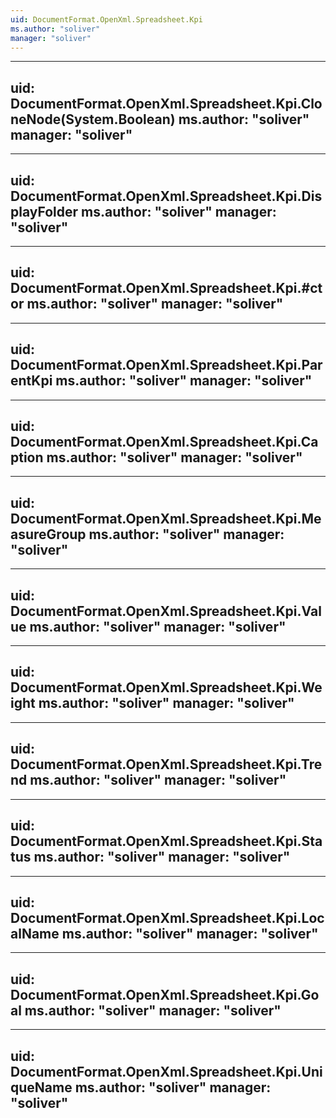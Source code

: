 ```yaml
---
uid: DocumentFormat.OpenXml.Spreadsheet.Kpi
ms.author: "soliver"
manager: "soliver"
---
```


---
uid: DocumentFormat.OpenXml.Spreadsheet.Kpi.CloneNode(System.Boolean)
ms.author: "soliver"
manager: "soliver"
---

---
uid: DocumentFormat.OpenXml.Spreadsheet.Kpi.DisplayFolder
ms.author: "soliver"
manager: "soliver"
---

---
uid: DocumentFormat.OpenXml.Spreadsheet.Kpi.#ctor
ms.author: "soliver"
manager: "soliver"
---

---
uid: DocumentFormat.OpenXml.Spreadsheet.Kpi.ParentKpi
ms.author: "soliver"
manager: "soliver"
---

---
uid: DocumentFormat.OpenXml.Spreadsheet.Kpi.Caption
ms.author: "soliver"
manager: "soliver"
---

---
uid: DocumentFormat.OpenXml.Spreadsheet.Kpi.MeasureGroup
ms.author: "soliver"
manager: "soliver"
---

---
uid: DocumentFormat.OpenXml.Spreadsheet.Kpi.Value
ms.author: "soliver"
manager: "soliver"
---

---
uid: DocumentFormat.OpenXml.Spreadsheet.Kpi.Weight
ms.author: "soliver"
manager: "soliver"
---

---
uid: DocumentFormat.OpenXml.Spreadsheet.Kpi.Trend
ms.author: "soliver"
manager: "soliver"
---

---
uid: DocumentFormat.OpenXml.Spreadsheet.Kpi.Status
ms.author: "soliver"
manager: "soliver"
---

---
uid: DocumentFormat.OpenXml.Spreadsheet.Kpi.LocalName
ms.author: "soliver"
manager: "soliver"
---

---
uid: DocumentFormat.OpenXml.Spreadsheet.Kpi.Goal
ms.author: "soliver"
manager: "soliver"
---

---
uid: DocumentFormat.OpenXml.Spreadsheet.Kpi.UniqueName
ms.author: "soliver"
manager: "soliver"
---
